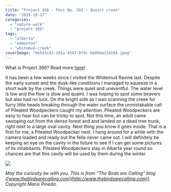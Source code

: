 ```yaml
---
title: "Project 366 - Post No. 201 - Quaint creek"
date: "2019-10-17"
categories: 
  - "nature-walk"
  - "project-366"
tags: 
  - "alberta"
  - "edmonton"
  - "whitemud-creek"
coverImage: "0e5d3c42-291a-4547-8f0c-bb89da13d194.jpeg"
---
```


What is Project 366? Read more [here](https://thebirdsarecalling.com/2019/03/29/project-366/)!

It has been a few weeks since I visited the Whitemud Ravine last. Despite the early sunset and the dusk-like conditions I managed to squeeze in a short walk by the creek. Things were quiet and uneventful. The water level is low and the flow is slow and quaint. I was hoping to spot some beavers but alas had no luck. On the bright side as I was scanning the creek for furry little heads breaking through the water surface the unmistakable call of Pileated Woodpeckers caught my attention. Pileated Woodpeckers are easy to hear but can be tricky to spot. Not this time, an adult came swooping out from the dense forest and and landed on a dead tree trunk, right next to a large oval cavity. Next thing you know it goes inside. That is a first for me, a Pileated Woodpecker nest. I hang around for a while with the camera loaded and ready but the fella never came out. I will definitely be keeping an eye on the cavity in the future to see if I can get some pictures of its inhabitants. Pileated Woodpeckers stay in Alberta year round so chances are that this cavity will be used by them during the winter.

![](https://thebirdsarecallingandimustgo.files.wordpress.com/2019/10/0e5d3c42-291a-4547-8f0c-bb89da13d194.jpeg?w=1024)

_May the curiosity be with you. This is from “The Birds are Calling” blog ([www.thebirdsarecalling.com](http://www.thebirdsarecalling.com)). Copyright Mario Pineda._
